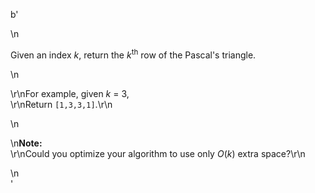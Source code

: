 b'<div class="question-description">\n<p><p>Given an index <i>k</i>, return the <i>k</i><sup>th</sup> row of the Pascal\'s triangle.</p>\n<p>\r\nFor example, given <i>k</i> = 3,<br/>\r\nReturn <code>[1,3,3,1]</code>.\r\n</p>\n<p>\n<b>Note:</b><br/>\r\nCould you optimize your algorithm to use only <i>O</i>(<i>k</i>) extra space?\r\n</p></p>\n</div>'